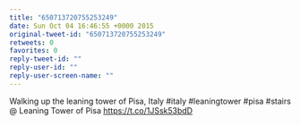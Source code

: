 ```yaml
---
title: "650713720755253249"
date: Sun Oct 04 16:46:55 +0000 2015
original-tweet-id: "650713720755253249"
retweets: 0
favorites: 0
reply-tweet-id: ""
reply-user-id: ""
reply-user-screen-name: ""
---
```

Walking up the leaning tower of Pisa, Italy #italy #leaningtower #pisa #stairs @ Leaning Tower of Pisa <a href="https://t.co/1JSsk53bdD">https://t.co/1JSsk53bdD</a>
